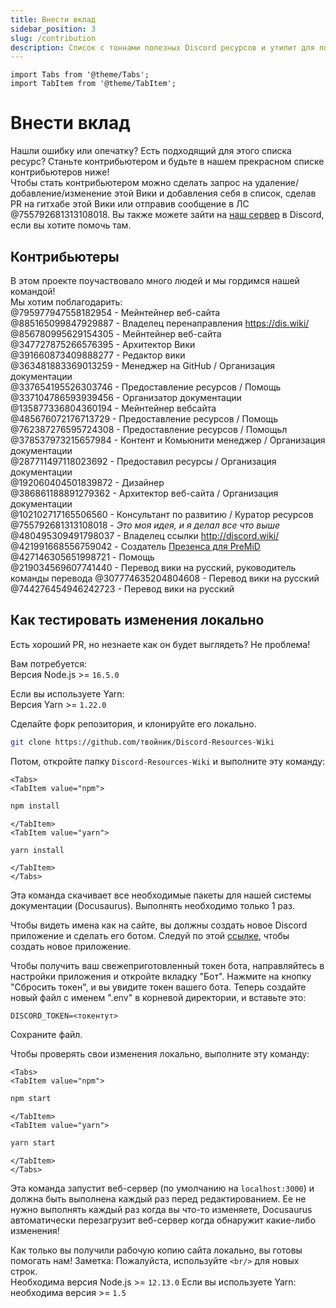 ```yaml
---
title: Внести вклад
sidebar_position: 3
slug: /contribution
description: Список с тоннами полезных Discord ресурсов и утилит для пользователей от новичков, до опытных.
---
```


```mdx-code-block
import Tabs from '@theme/Tabs';
import TabItem from '@theme/TabItem';
```

# Внести вклад

Нашли ошибку или опечатку? Есть подходящий для этого списка ресурс? Станьте контрибьютером и будьте в нашем прекрасном списке контрибьютеров ниже!<br/>
Чтобы стать контрибьютером можно сделать запрос на удаление/добавление/изменение этой Вики и добавления себя в список, сделав PR на гитхабе этой Вики или отправив сообщение в ЛС @755792681313108018.
Вы также можете зайти на [наш сервер](https://discord.gg/yxbqz9pNxS) в Discord, если вы хотите помочь там.

## Контрибьютеры

В этом проекте поучаствовало много людей и мы гордимся нашей командой!<br/>
Мы хотим поблагодарить:<br/>
@795977947558182954 - Мейнтейнер веб-сайта <br/>
@885165099847929887 - Владелец перенаправления <https://dis.wiki/> <br/>
@856780995629154305 - Мейнтейнер веб-сайта <br/>
@347727875266576395 - Архитектор Вики <br/>
@391660873409888277 - Редактор вики <br/>
@363481883369013259 - Менеджер на GitHub / Организация документации<br/>
@337654195526303746 - Предоставление ресурсов / Помощь<br/>
@337104786593939456 - Организатор документации<br/>
@135877336804360194 - Мейнтейнер вебсайта <br/>
@485676072176713729 - Предоставление ресурсов / Помощь<br/>
@762387276595724308 - Предоставление ресурсов / Помощьл<br/>
@378537973215657984 - Контент и Комьюнити менеджер / Организация документации<br/>
@287711497118023692 - Предоставил ресурсы / Организация документации<br/>
@192060404501839872 - Дизайнер<br/>
@386861188891279362 - Архитектор веб-сайта / Организация документации<br/>
@102102717165506560 - Консультант по развитию / Куратор ресурсов<br/>
@755792681313108018 - *Это моя идея, и я делал все что выше*<br/>
@480495309491798037 - Владелец ссылки <http://discord.wiki/> <br/>
@421991668556759042 - Создатель [Презенса для PreMiD](https://premid.app/store/presences/Discord%20Resources) <br/>
@427146305651998721 - Помощь <br/>
@219034569607741440 - Перевод вики на русский, руководитель команды перевода
@307774635204804608 - Перевод вики на русский
@744276454946242723 - Перевод вики на русский

## Как тестировать изменения локально

Есть хороший PR, но незнаете как он будет выглядеть? Не проблема!<br/>

Вам потребуется:<br/>
Версия Node.js >= ```16.5.0```<br/>

Если вы используете Yarn:<br/>
Версия Yarn >= ```1.22.0```

Сделайте форк репозитория, и клонируйте его локально.

```bash
git clone https://github.com/твойник/Discord-Resources-Wiki
```

Потом, откройте папку `Discord-Resources-Wiki` и выполните эту команду:
  
```mdx-code-block
<Tabs>
<TabItem value="npm">
```

```bash
npm install
```

```mdx-code-block
</TabItem>
<TabItem value="yarn">
```

```bash
yarn install
```

```mdx-code-block
</TabItem>
</Tabs>
```

Эта команда скачивает все необходимые пакеты для нашей системы документации (Docusaurus). Выполнять необходимо только 1 раз.

Чтобы видеть имена как на сайте, вы должны создать новое Discord приложение и сделать его ботом.
Следуй по этой [ссылке](https://github.com/reactiflux/discord-irc/wiki/Creating-a-discord-bot-&-getting-a-token), чтобы создать новое приложение.

Чтобы получить ваш свежеприготовленный токен бота, направляйтесь в настройки приложения и откройте вкладку "Бот".
Нажмите на кнопку "Сбросить токен", и вы увидите токен вашего бота.
Теперь создайте новый файл с именем ".env" в корневой директории, и вставьте это:

```env
DISCORD_TOKEN=<токентут>
```

Сохраните файл.

Чтобы проверять свои изменения локально, выполните эту команду:

```mdx-code-block
<Tabs>
<TabItem value="npm">
```

```bash
npm start
```

```mdx-code-block
</TabItem>
<TabItem value="yarn">
```

```bash
yarn start
```

```mdx-code-block
</TabItem>
</Tabs>
```
Эта команда запустит веб-сервер (по умолчанию на ``localhost:3000``) и должна быть выполнена каждый раз перед редактированием.
Ее не нужно выполнять каждый раз когда вы что-то изменяете, Docusaurus автоматически перезагрузит веб-сервер когда обнаружит какие-либо изменения!

Как только вы получили рабочую копию сайта локально, вы готовы помогать нам!
Заметка: Пожалуйста, используйте ``<br/>`` для новых строк.<br/>
Необходима версия Node.js >= ``12.13.0``
Если вы используете Yarn: необходима версия >= ``1.5``
